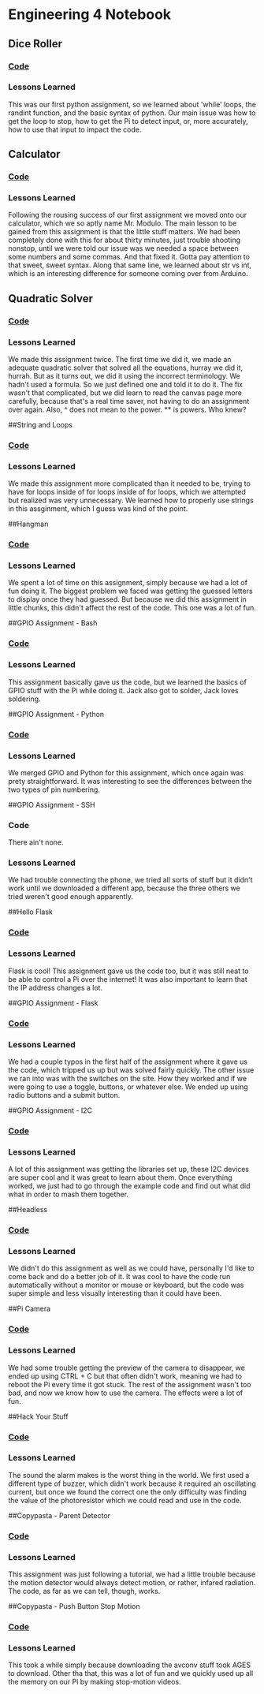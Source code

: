 # Engineering 4 Notebook
## Dice Roller
### [Code](https://github.com/jantes86/Engineering_4_Notebook/blob/master/Python/Atomic%20Dice%20Roller.py)
### Lessons Learned
This was our first python assignment, so we learned about 'while' loops, the randint function, and the basic syntax of python. Our main issue was how to get the loop to stop, how to get the Pi to detect input, or, more accurately, how to use that input to impact the code. 

## Calculator
### [Code](https://github.com/jantes86/Engineering_4_Notebook/blob/master/Python/MrModulo.py)
### Lessons Learned
Following the rousing success of our first assignment we moved onto our calculator, which we so aptly name Mr. Modulo. The main lesson to be gained from this assignment is that the little stuff matters. We had been completely done with this for about thirty minutes, just trouble shooting nonstop, until we were told our issue was we needed a space between some numbers and some commas. And that fixed it. Gotta pay attention to that sweet, sweet syntax. Along that same line, we learned about str vs int, which is an interesting difference for someone coming over from Arduino.

## Quadratic Solver
### [Code](https://github.com/jantes86/Engineering_4_Notebook/blob/master/Python/Quadratic%20Solver%202.py)
### Lessons Learned
We made this assignment twice. The first time we did it, we made an adequate quadratic solver that solved all the equations, hurray we did it, hurrah. But as it turns out, we did it using the incorrect terminology. We hadn't used a formula. So we just defined one and told it to do it. The fix wasn't that complicated, but we did learn to read the canvas page more carefully, because that's a real time saver, not having to do an assignment over again. Also, ^ does not mean to the power. ** is powers. Who knew?

##String and Loops
### [Code](https://github.com/jantes86/Engineering_4_Notebook/blob/master/Python/Split.py)
### Lessons Learned
We made this assignment more complicated than it needed to be, trying to have for loops inside of for loops inside of for loops, which we attempted but realized was very unnecessary. We learned how to properly use strings in this assginment, which I guess was kind of the point.

##Hangman
### [Code](https://github.com/jantes86/Engineering_4_Notebook/blob/master/Python/Hangman.py)
### Lessons Learned
We spent a lot of time on this assignment, simply because we had a lot of fun doing it. The biggest problem we faced was getting the guessed letters to display once they had guessed. But because we did this assignment in little chunks, this didn't affect the rest of the code. This one was a lot of fun.

##GPIO Assignment - Bash
### [Code](https://github.com/jantes86/Engineering_4_Notebook/blob/master/Scripts/GPIOPins1.sh)
### Lessons Learned
This assignment basically gave us the code, but we learned the basics of GPIO stuff with the Pi while doing it. Jack also got to solder, Jack loves soldering.

##GPIO Assignment - Python
### [Code](https://github.com/jantes86/Engineering_4_Notebook/blob/master/Python/GPIOPins.py)
### Lessons Learned
We merged GPIO and Python for this assignment, which once again was prety straightforward. It was interesting to see the differences between the two types of pin numbering.

##GPIO Assignment - SSH
### Code
There ain't none.
### Lessons Learned
We had trouble connecting the phone, we tried all sorts of stuff but it didn't work until we downloaded a different app, because the three others we tried weren't good enough apparently.

##Hello Flask
### [Code](https://github.com/jantes86/Engineering_4_Notebook/blob/master/Python/Flask/hello_world/app.py)
### Lessons Learned
Flask is cool! This assignment gave us the code too, but it was still neat to be able to control a Pi over the internet! It was also important to learn that the IP address changes a lot. 

##GPIO Assignment - Flask
### [Code](https://github.com/Engineering_4_Notebook/blob/master/Python/Flask/gpio)
### Lessons Learned
We had a couple typos in the first half of the assignment where it gave us the code, which tripped us up but was solved fairly quickly. The other issue we ran into was with the switches on the site. How they worked and if we were going to use a toggle, buttons, or whatever else. We ended up using radio buttons and a submit button.

##GPIO Assignment - I2C
### [Code](https://github.com/jantes86/Engineering_4_Notebook/blob/master/Python/GPIOPinsI2C)
### Lessons Learned
A lot of this assignment was getting the libraries set up, these I2C devices are super cool and it was great to learn about them. Once everything worked, we just had to go through the example code and find out what did what in order to mash them together.

##Headless
### [Code](https://github.com/jantes86/Engineering_4_Notebook/blob/master/Python/Headless)
### Lessons Learned
We didn't do this assignment as well as we could have, personally I'd like to come back and do a better job of it. It was cool to have the code run automatically without a monitor or mouse or keyboard, but the code was super simple and less visually interesting than it could have been.

##Pi Camera 
### [Code](https://github.com/jantes86/Engineering_4_Notebook/blob/master/Python/Camera)
### Lessons Learned
We had some trouble getting the preview of the camera to disappear, we ended up using CTRL + C but that often didn't work, meaning we had to reboot the Pi every time it got stuck. The rest of the assignment wasn't too bad, and now we know how to use the camera. The effects were a lot of fun.

##Hack Your Stuff
### [Code](https://github.com/jantes86/Engineering_4_Notebook/blob/master/Python/AlarmHacking)
### Lessons Learned
The sound the alarm makes is the worst thing in the world. We first used a different type of buzzer, which didn't work because it required an oscillating current, but once we found the correct one the only difficulty was finding the value of the photoresistor which we could read and use in the code. 

##Copypasta - Parent Detector
### [Code](https://github.com/jantes86/Engineering_4_Notebook/blob/master/Python/ParentDetector.py)
### Lessons Learned
This assignment was just following a tutorial, we had a little trouble because the motion detector would always detect motion, or rather, infared radiation. The code, as far as we can tell, though, works.

##Copypasta - Push Button Stop Motion
### [Code](https://github.com/jantes86/Engineering_4_Notebook/blob/master/Python/StopAnimation.py)
### Lessons Learned
This took a while simply because downloading the avconv stuff took AGES to download. Other tha that, this was a lot of fun and we quickly used up all the memory on our Pi by making stop-motion videos.
